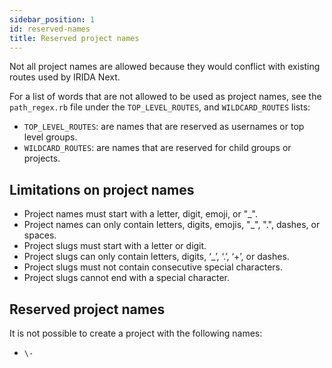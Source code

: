 ```yaml
---
sidebar_position: 1
id: reserved-names
title: Reserved project names
---
```


Not all project names are allowed because they would conflict with existing routes used by IRIDA Next.

For a list of words that are not allowed to be used as project names, see the `path_regex.rb` file under the `TOP_LEVEL_ROUTES`, and `WILDCARD_ROUTES` lists:
* `TOP_LEVEL_ROUTES`: are names that are reserved as usernames or top level groups.
* `WILDCARD_ROUTES`: are names that are reserved for child groups or projects.

## Limitations on project names

* Project names must start with a letter, digit, emoji, or "_".
* Project names can only contain letters, digits, emojis, "_", ".", dashes, or spaces.
* Project slugs must start with a letter or digit.
* Project slugs can only contain letters, digits, ‘_’, ‘.’, ‘+’, or dashes.
* Project slugs must not contain consecutive special characters.
* Project slugs cannot end with a special character.

## Reserved project names

It is not possible to create a project with the following names:
* `\-`
